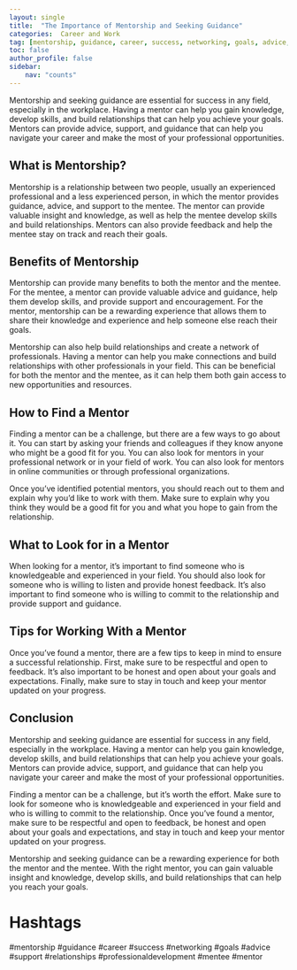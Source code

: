 ```yaml
---
layout: single
title:  "The Importance of Mentorship and Seeking Guidance"
categories:  Career and Work
tag: [mentorship, guidance, career, success, networking, goals, advice, support, relationships, professionaldevelopment, mentee, mentor, ]
toc: false
author_profile: false
sidebar:
    nav: "counts"
---
```

    
Mentorship and seeking guidance are essential for success in any field, especially in the workplace. Having a mentor can help you gain knowledge, develop skills, and build relationships that can help you achieve your goals. Mentors can provide advice, support, and guidance that can help you navigate your career and make the most of your professional opportunities. 

## What is Mentorship?

Mentorship is a relationship between two people, usually an experienced professional and a less experienced person, in which the mentor provides guidance, advice, and support to the mentee. The mentor can provide valuable insight and knowledge, as well as help the mentee develop skills and build relationships. Mentors can also provide feedback and help the mentee stay on track and reach their goals. 

## Benefits of Mentorship

Mentorship can provide many benefits to both the mentor and the mentee. For the mentee, a mentor can provide valuable advice and guidance, help them develop skills, and provide support and encouragement. For the mentor, mentorship can be a rewarding experience that allows them to share their knowledge and experience and help someone else reach their goals. 

Mentorship can also help build relationships and create a network of professionals. Having a mentor can help you make connections and build relationships with other professionals in your field. This can be beneficial for both the mentor and the mentee, as it can help them both gain access to new opportunities and resources. 

## How to Find a Mentor

Finding a mentor can be a challenge, but there are a few ways to go about it. You can start by asking your friends and colleagues if they know anyone who might be a good fit for you. You can also look for mentors in your professional network or in your field of work. You can also look for mentors in online communities or through professional organizations. 

Once you’ve identified potential mentors, you should reach out to them and explain why you’d like to work with them. Make sure to explain why you think they would be a good fit for you and what you hope to gain from the relationship. 

## What to Look for in a Mentor

When looking for a mentor, it’s important to find someone who is knowledgeable and experienced in your field. You should also look for someone who is willing to listen and provide honest feedback. It’s also important to find someone who is willing to commit to the relationship and provide support and guidance. 

## Tips for Working With a Mentor

Once you’ve found a mentor, there are a few tips to keep in mind to ensure a successful relationship. First, make sure to be respectful and open to feedback. It’s also important to be honest and open about your goals and expectations. Finally, make sure to stay in touch and keep your mentor updated on your progress. 

## Conclusion

Mentorship and seeking guidance are essential for success in any field, especially in the workplace. Having a mentor can help you gain knowledge, develop skills, and build relationships that can help you achieve your goals. Mentors can provide advice, support, and guidance that can help you navigate your career and make the most of your professional opportunities. 

Finding a mentor can be a challenge, but it’s worth the effort. Make sure to look for someone who is knowledgeable and experienced in your field and who is willing to commit to the relationship. Once you’ve found a mentor, make sure to be respectful and open to feedback, be honest and open about your goals and expectations, and stay in touch and keep your mentor updated on your progress. 

Mentorship and seeking guidance can be a rewarding experience for both the mentor and the mentee. With the right mentor, you can gain valuable insight and knowledge, develop skills, and build relationships that can help you reach your goals. 

# Hashtags

#mentorship #guidance #career #success #networking #goals #advice #support #relationships #professionaldevelopment #mentee #mentor